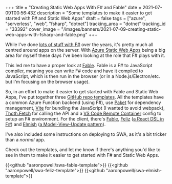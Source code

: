 +++
title = "Creating Static Web Apps With F# and Fable"
date = 2021-07-09T00:56:43Z
description = "Some templates to make it easier to get started with F# and Static Web Apps"
draft = false
tags = ["azure", "serverless", "web", "fsharp", "dotnet"]
tracking_area = "dotnet"
tracking_id = "33392"
cover_image = "/images/banners/2021-07-09-creating-static-web-apps-with-fsharp-and-fable.png"
+++

While I've done [lots of stuff with F#](/tags/fsharp) over the years, it's pretty much all centred around apps on the server. With [Azure Static Web Apps](https://docs.microsoft.com/azure/static-web-apps/?{{<cda>}}) being a big area for myself these days I've been looking at the role that F# plays with it.

This led me to have a proper look at [Fable](https://fable.io). Fable is a F# to JavaScript compiler, meaning you can write F# code and have it compiled to JavaScript, which is then run in the browser (or in a Node.js/Electron/etc. but I'm focusing on the browser usage).

So, in an effort to make it easier to get started with Fable and Static Web Apps, I've put together three [GitHub repo templates](https://docs.github.com/github/creating-cloning-and-archiving-repositories/creating-a-repository-on-github/creating-a-repository-from-a-template?{{<cda>}}). All the templates have a common Azure Function backend (using F#), use [Paket](https://fsprojects.github.io/Paket/) for dependency management, [Vite](https://vitejs.dev/) for bundling the JavaScript (I wanted to avoid webpack), [Thoth.Fetch](https://thoth-org.github.io/Thoth.Fetch/) for calling the API and a [VS Code Remote Container](https://code.visualstudio.com/docs/editor/remote-containers?{{<cda>}}) config to setup an F# environment. For the client, there's [Fable](https://github.com/aaronpowell/swa-fable-template), [Feliz](https://github.com/aaronpowell/swa-feliz-template) ([a React DSL in F#](https://zaid-ajaj.github.io/Feliz/#/)) and [Elmish](https://github.com/aaronpowell/swa-elmish-template) ([a Model-View-Update pattern](https://elmish.github.io/elmish/)).

I've also included some instructions on deploying to SWA, as it's a bit tricker than a _normal_ app.

Check out the templates, and let me know if there's anything you'd like to see in them to make it easier to get started with F# and Static Web Apps.

{{<github "aaronpowell/swa-fable-template">}}
{{<github "aaronpowell/swa-feliz-template">}}
{{<github "aaronpowell/swa-elmish-template">}}
